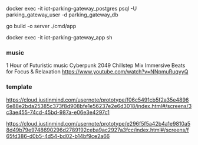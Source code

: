 <!-- --------------------------------------------------------------- -->

docker exec -it iot-parking-gateway_postgres psql -U parking_gateway_user -d parking_gateway_db

go build -o server ./cmd/app

docker exec -it iot-parking-gateway_app sh

<!-- --------------------------------------------------------------- -->

### music

1 Hour of Futuristic music Cyberpunk 2049 Chillstep Mix Immersive Beats for Focus & Relaxation
https://www.youtube.com/watch?v=NNpmuRuqyyQ


<!-- --------------------------------------------------------------- -->

### template
https://cloud.justinmind.com/usernote/prototype/f06c5491cb5f2a35e48966e88e2bda25385c373f8d908bfe1e56237e2e6d3018/index.html#/screens/3c3ae455-74cd-45bd-987a-e06e3e4297c1


https://cloud.justinmind.com/usernote/prototype/e296f5f5a42b4a1e9810a58d49b79e9748690296d2789192ceba9ac2927a3fcc/index.html#/screens/f65fd386-d0b5-4d54-bd02-b14bf9ce2a66

<!-- --------------------------------------------------------------- -->


